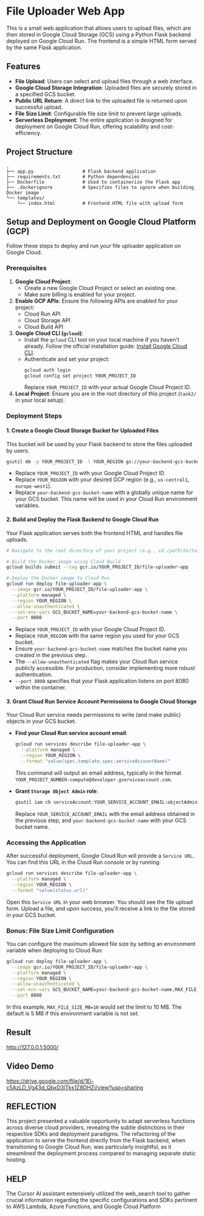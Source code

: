 # File Uploader Web App

This is a small web application that allows users to upload files, which are then stored in Google Cloud Storage (GCS) using a Python Flask backend deployed on Google Cloud Run. The frontend is a simple HTML form served by the same Flask application.

## Features

*   **File Upload**: Users can select and upload files through a web interface.
*   **Google Cloud Storage Integration**: Uploaded files are securely stored in a specified GCS bucket.
*   **Public URL Return**: A direct link to the uploaded file is returned upon successful upload.
*   **File Size Limit**: Configurable file size limit to prevent large uploads.
*   **Serverless Deployment**: The entire application is designed for deployment on Google Cloud Run, offering scalability and cost-efficiency.

## Project Structure

```
.
├── app.py                  # Flask backend application
├── requirements.txt        # Python dependencies
├── Dockerfile              # Used to containerize the Flask app
├── .dockerignore           # Specifies files to ignore when building Docker image
└── templates/
    └── index.html          # Frontend HTML file with upload form
```

## Setup and Deployment on Google Cloud Platform (GCP)

Follow these steps to deploy and run your file uploader application on Google Cloud.

### Prerequisites

1.  **Google Cloud Project**:
    *   Create a new Google Cloud Project or select an existing one.
    *   Make sure billing is enabled for your project.
2.  **Enable GCP APIs**: Ensure the following APIs are enabled for your project:
    *   Cloud Run API
    *   Cloud Storage API
    *   Cloud Build API
3.  **Google Cloud CLI (`gcloud`)**:
    *   Install the `gcloud` CLI tool on your local machine if you haven't already. Follow the official installation guide: [Install Google Cloud CLI](https://cloud.google.com/sdk/docs/install).
    *   Authenticate and set your project:
        ```bash
        gcloud auth login
        gcloud config set project YOUR_PROJECT_ID
        ```
        Replace `YOUR_PROJECT_ID` with your actual Google Cloud Project ID.
4.  **Local Project**: Ensure you are in the root directory of this project (`task2/` in your local setup).

### Deployment Steps

#### 1. Create a Google Cloud Storage Bucket for Uploaded Files

This bucket will be used by your Flask backend to store the files uploaded by users.

```bash
gsutil mb -p YOUR_PROJECT_ID -l YOUR_REGION gs://your-backend-gcs-bucket-name
```

*   Replace `YOUR_PROJECT_ID` with your Google Cloud Project ID.
*   Replace `YOUR_REGION` with your desired GCP region (e.g., `us-central1`, `europe-west1`).
*   Replace `your-backend-gcs-bucket-name` with a globally unique name for your GCS bucket. This name will be used in your Cloud Run environment variables.

#### 2. Build and Deploy the Flask Backend to Google Cloud Run

Your Flask application serves both the frontend HTML and handles file uploads.

```bash
# Navigate to the root directory of your project (e.g., cd /path/to/task2)

# Build the Docker image using Cloud Build
gcloud builds submit --tag gcr.io/YOUR_PROJECT_ID/file-uploader-app

# Deploy the Docker image to Cloud Run
gcloud run deploy file-uploader-app \
  --image gcr.io/YOUR_PROJECT_ID/file-uploader-app \
  --platform managed \
  --region YOUR_REGION \
  --allow-unauthenticated \
  --set-env-vars GCS_BUCKET_NAME=your-backend-gcs-bucket-name \
  --port 8080
```

*   Replace `YOUR_PROJECT_ID` with your Google Cloud Project ID.
*   Replace `YOUR_REGION` with the same region you used for your GCS bucket.
*   Ensure `your-backend-gcs-bucket-name` matches the bucket name you created in the previous step.
*   The `--allow-unauthenticated` flag makes your Cloud Run service publicly accessible. For production, consider implementing more robust authentication.
*   `--port 8080` specifies that your Flask application listens on port 8080 within the container.

#### 3. Grant Cloud Run Service Account Permissions to Google Cloud Storage

Your Cloud Run service needs permissions to write (and make public) objects in your GCS bucket.

*   **Find your Cloud Run service account email**:
    ```bash
    gcloud run services describe file-uploader-app \
      --platform managed \
      --region YOUR_REGION \
      --format "value(spec.template.spec.serviceAccountName)"
    ```
    This command will output an email address, typically in the format `YOUR_PROJECT_NUMBER-compute@developer.gserviceaccount.com`.

*   **Grant `Storage Object Admin` role**:
    ```bash
    gsutil iam ch serviceAccount:YOUR_SERVICE_ACCOUNT_EMAIL:objectAdmin gs://your-backend-gcs-bucket-name
    ```
    Replace `YOUR_SERVICE_ACCOUNT_EMAIL` with the email address obtained in the previous step, and `your-backend-gcs-bucket-name` with your GCS bucket name.

### Accessing the Application

After successful deployment, Google Cloud Run will provide a `Service URL`. You can find this URL in the Cloud Run console or by running:

```bash
gcloud run services describe file-uploader-app \
  --platform managed \
  --region YOUR_REGION \
  --format "value(status.url)"
```

Open this `Service URL` in your web browser. You should see the file upload form. Upload a file, and upon success, you'll receive a link to the file stored in your GCS bucket.

### Bonus: File Size Limit Configuration

You can configure the maximum allowed file size by setting an environment variable when deploying to Cloud Run:

```bash
gcloud run deploy file-uploader-app \
  --image gcr.io/YOUR_PROJECT_ID/file-uploader-app \
  --platform managed \
  --region YOUR_REGION \
  --allow-unauthenticated \
  --set-env-vars GCS_BUCKET_NAME=your-backend-gcs-bucket-name,MAX_FILE_SIZE_MB=10 \
  --port 8080
```

In this example, `MAX_FILE_SIZE_MB=10` would set the limit to 10 MB. The default is 5 MB if this environment variable is not set.

## Result
http://127.0.0.1:5000/
## Video Demo
https://drive.google.com/file/d/1Ei-c5AzLD_Vg43d_QbxD3lTks1Z8DHZi/view?usp=sharing
## REFLECTION
This project presented a valuable opportunity to adapt serverless functions across diverse cloud providers, revealing the subtle distinctions in their respective SDKs and deployment paradigms. The refactoring of the application to serve the frontend directly from the Flask backend, when transitioning to Google Cloud Run, was particularly insightful, as it streamlined the deployment process compared to managing separate static hosting.
## HELP
The Cursor AI assistant extensively utilized the web_search tool to gather crucial information regarding the specific configurations and SDKs pertinent to AWS Lambda, Azure Functions, and Google Cloud Platform







